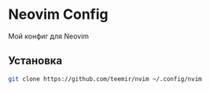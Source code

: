 # Neovim Config

Мой конфиг для Neovim

## Установка

```bash
git clone https://github.com/teemir/nvim ~/.config/nvim
